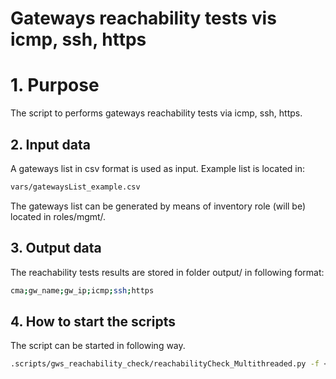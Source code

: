 # Gateways reachability tests vis icmp, ssh, https

# 1. Purpose

The script to performs gateways reachability tests via icmp, ssh, https. 

## 2. Input data
A gateways list in csv format is used as input.
Example list is located in:
```bash
vars/gatewaysList_example.csv
```
The gateways list can be generated by means of inventory role (will be) located in roles/mgmt/. 


## 3. Output data 
The reachability tests results are stored in folder output/ in following format:

```bash
cma;gw_name;gw_ip;icmp;ssh;https
```

## 4. How to start the scripts

The script can be started in following way. 
```bash
.scripts/gws_reachability_check/reachabilityCheck_Multithreaded.py -f <gatewaysList.csv>
```

